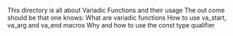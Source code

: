 This directory is all about Variadic Functions and their usage 
The out come should be that one knows:
What are variadic functions
How to use va_start, va_arg and va_end macros
Why and how to use the const type qualifier
